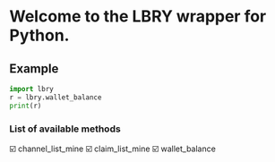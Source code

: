 # Welcome to the LBRY wrapper for Python.

## Example
```python
import lbry
r = lbry.wallet_balance
print(r)
```

### List of available methods
:ballot_box_with_check: channel_list_mine
:ballot_box_with_check: claim_list_mine
:ballot_box_with_check: wallet_balance

